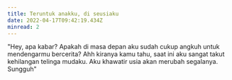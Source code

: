 ```yaml
---
title: Teruntuk anakku, di seusiaku
date: 2022-04-17T09:42:19.434Z
minread: 2
---
```

"Hey, apa kabar? Apakah di masa depan aku sudah cukup angkuh untuk mendengarmu bercerita? Ahh kiranya kamu tahu, saat ini aku sangat takut kehilangan telinga mudaku. Aku khawatir usia akan merubah segalanya. Sungguh"